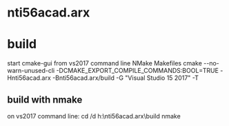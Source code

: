 # nti56acad.arx
# build

start cmake-gui from vs2017 command line
NMake Makefiles
cmake --no-warn-unused-cli -DCMAKE_EXPORT_COMPILE_COMMANDS:BOOL=TRUE -Hnti56acad.arx -Bnti56acad.arx/build -G "Visual Studio 15 2017" -T 
## build with nmake
on vs2017 command line:
cd /d h:\nti56acad.arx\build
nmake